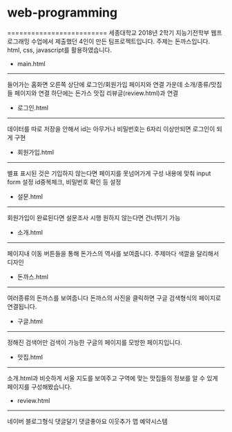# web-programming
=========================
세종대학교 2018년 2학기 지능기전학부 웹프로그래밍 수업에서 제출했던 4인이 만든 팀프로젝트입니다.
주제는 돈까스입니다.
html, css, javascript를 활용하였습니다.

- main.html
- -------------------
들어가는 홈화면
오른쪽 상단에 로그인/회원가입 페이지와 연결
가운데 소개/종류/맛집들 페이지와 연결
하단에는 돈가스 맛집 리뷰글(review.html)과 연결

- 로그인.html
- ---------------
데이터를 따로 저장을 안해서
id는 아무거나 비밀번호는 6자리 이상만되면 로그인이 되게 구현

- 회원가입.html
- - ---------------
별표 표시된 것은 기입하지 않는다면 페이지를 못넘어가게 구성
내용에 맞춰 input form 설정
id중복체크, 비밀번호 확인 등 설정

- 설문.html
- - ---------------
회원가입이 완료된다면 설문조사 시행
원하지 않는다면 건너뛰기 가능


- 소개.html
- - ---------------
페이지내 이동 버튼들을 통해 돈가스의 역사를 보여줍니다.
주제마다 색깔을 달리해서 디자인


- 돈까스.html
- - ---------------
여러종류의 돈까스를 보여줍니다
돈까스의 사진을 클릭하면 구글 검색형식의 페이지로 연결됩니다.

- 구글.html
- - ---------------
정해진 검색어만 검색이 가능한 구글의 페이지를 모방한 페이지입니다.

- 맛집.html
- - ---------------
소개.html과 비슷하게 서울 지도를 보여주고 구역에 맞는 맛집들의 정보를 알 수 있게 페이지를 구성해봤습니다.

- review.html
- - ---------------
네이버 블로그형식
댓글달기 댓글좋아요 이웃추가 맵 예약시스템 

